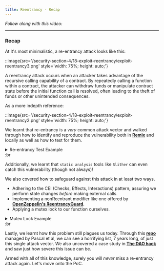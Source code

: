 ```yaml
---
title: Reentrancy - Recap
---
```


_Follow along with this video:_

---

### Recap

At it's most minimalistic, a re-entrancy attack looks like this:

::image{src='/security-section-4/18-exploit-reentrancy/exploit-reentrancy3.png' style='width: 75%; height: auto;'}

A reentrancy attack occurs when an attacker takes advantage of the recursive calling capability of a contract. By repeatedly calling a function within a contract, the attacker can withdraw funds or manipulate contract state before the initial function call is resolved, often leading to the theft of funds or other unintended consequences.

As a more indepth reference:

::image{src='/security-section-4/18-exploit-reentrancy/exploit-reentrancy2.png' style='width: 75%; height: auto;'}

We learnt that re-entrancy is a _very_ common attack vector and walked through how to identify and reproduce the vulnerability both in [**Remix**](https://remix.ethereum.org/#url=https://github.com/Cyfrin/sc-exploits-minimized/blob/main/src/reentrancy/Reentrancy.sol&lang=en&optimize=false&runs=200&evmVersion=null&version=soljson-v0.8.20+commit.a1b79de6.js) and locally as well as how to test for them.

<details>
<summary>Re-entrancy Test Example</summary>

```solidity
// SPDX-License-Identifier: MIT
pragma solidity 0.8.20;

import {Test, console2} from "forge-std/Test.sol";
import {ReentrancyVictim, ReentrancyAttacker} from "../../src/reentrancy/Reentrancy.sol";

contract ReentrancyTest is Test {
    ReentrancyVictim public victimContract;
    ReentrancyAttacker public attackerContract;

    address victimUser = makeAddr("victimUser");
    address attackerUser = makeAddr("attackerUser");

    uint256 amountToDeposited = 5 ether;
    uint256 attackerCapital = 1 ether;

    function setUp() public {
        victimContract = new ReentrancyVictim();
        attackerContract = new ReentrancyAttacker(victimContract);

        vm.deal(victimUser, amountToDeposited);
        vm.deal(attackerUser, attackerCapital);
    }

    function test_reenter() public {
        // User deposits 5 ETH
        vm.prank(victimUser);
        victimContract.deposit{value: amountToDeposited}();

        // We assert the user has their balance
        assertEq(victimContract.userBalance(victimUser), amountToDeposited);

        // // Normally, the user could now withdraw their money if they like
        // vm.prank(victimUser);
        // victimContract.withdrawBalance();

        // But... we get attacked!
        vm.prank(attackerUser);
        attackerContract.attack{value: 1 ether}();

        assertEq(victimContract.userBalance(victimUser), amountToDeposited);
        assertEq(address(victimContract).balance, 0);

        vm.prank(victimUser);
        vm.expectRevert();
        victimContract.withdrawBalance();
    }
}
```

</details>
:br

Additionally, we learnt that `static analysis` tools like `Slither` can even catch this vulnerability (though not always)!

We also covered how to safeguard against this attack in at least two ways.

- Adhering to the CEI (Checks, Effects, Interactions) pattern, assuring we perform state changes _before_ making external calls.
- Implementing a nonReentrant modifier like one offered by [**OpenZeppelin's ReentrancyGuard**](https://github.com/OpenZeppelin/openzeppelin-contracts/blob/master/contracts/utils/ReentrancyGuard.sol).
- Applying a mutex lock to our function ourselves.
<details>
<summary>Mutex Lock Example</summary>

```js
bool locked = false;
function withdrawBalance() public {
    if(locked){
        revert;
    }
    locked = true;

    // Checks
    // Effects
    uint256 balance = userBalance[msg.sender];
    userBalance[msg.sender] = 0;
    // Interactions
    (bool success,) = msg.sender.call{value: balance}("");
    if (!success) {
        revert();
    }
    locked = false;
}
```

</details>
:br

Lastly, we learnt how this problem still plagues us today. Through this [**repo**](https://github.com/pcaversaccio/reentrancy-attacks) managed by Pascal et al, we can see a horrifying list, 7 years long, of just this single attack vector. We also uncovered a case study in [**The DAO hack**](https://medium.com/@zhongqiangc/smart-contract-reentrancy-thedao-f2da1d25180c) and saw just how severe this issue can be.

Armed with all of this knowledge, surely you will _never_ miss a re-entrancy attack again. Let's move onto the PoC.
